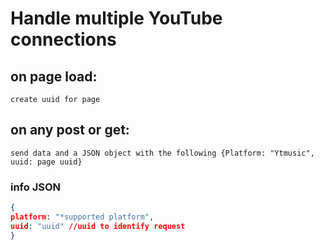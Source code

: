 # Handle multiple YouTube connections

## on page load:
    create uuid for page

## on any post or get:
    send data and a JSON object with the following {Platform: "Ytmusic", uuid: page uuid} 
### info JSON

```JSON
{
platform: "*supported platform",
uuid: "uuid" //uuid to identify request
}
```
